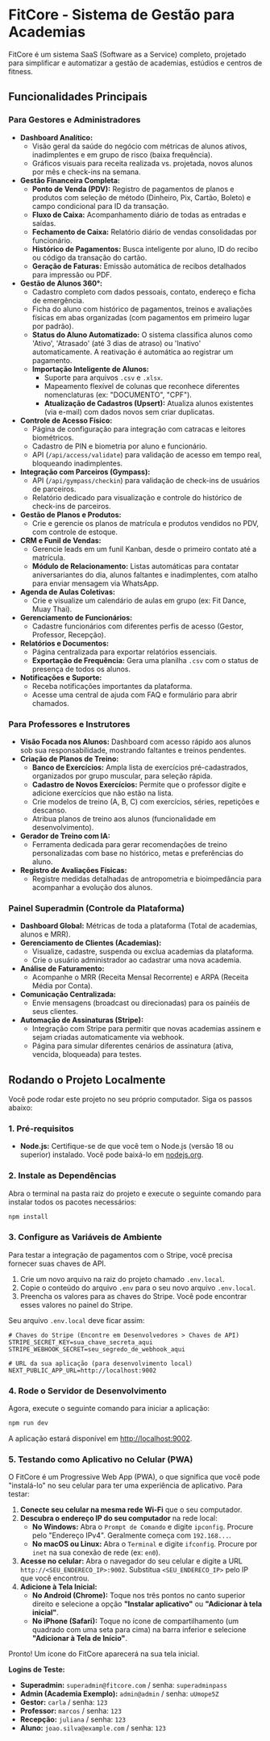 # FitCore - Sistema de Gestão para Academias

FitCore é um sistema SaaS (Software as a Service) completo, projetado para simplificar e automatizar a gestão de academias, estúdios e centros de fitness.

## Funcionalidades Principais

### Para Gestores e Administradores

-   **Dashboard Analítico:**
    -   Visão geral da saúde do negócio com métricas de alunos ativos, inadimplentes e em grupo de risco (baixa frequência).
    -   Gráficos visuais para receita realizada vs. projetada, novos alunos por mês e check-ins na semana.
-   **Gestão Financeira Completa:**
    -   **Ponto de Venda (PDV):** Registro de pagamentos de planos e produtos com seleção de método (Dinheiro, Pix, Cartão, Boleto) e campo condicional para ID da transação.
    -   **Fluxo de Caixa:** Acompanhamento diário de todas as entradas e saídas.
    -   **Fechamento de Caixa:** Relatório diário de vendas consolidadas por funcionário.
    -   **Histórico de Pagamentos:** Busca inteligente por aluno, ID do recibo ou código da transação do cartão.
    -   **Geração de Faturas:** Emissão automática de recibos detalhados para impressão ou PDF.
-   **Gestão de Alunos 360°:**
    -   Cadastro completo com dados pessoais, contato, endereço e ficha de emergência.
    -   Ficha do aluno com histórico de pagamentos, treinos e avaliações físicas em abas organizadas (com pagamentos em primeiro lugar por padrão).
    -   **Status do Aluno Automatizado:** O sistema classifica alunos como 'Ativo', 'Atrasado' (até 3 dias de atraso) ou 'Inativo' automaticamente. A reativação é automática ao registrar um pagamento.
    -   **Importação Inteligente de Alunos:**
        -   Suporte para arquivos `.csv` e `.xlsx`.
        -   Mapeamento flexível de colunas que reconhece diferentes nomenclaturas (ex: "DOCUMENTO", "CPF").
        -   **Atualização de Cadastros (Upsert):** Atualiza alunos existentes (via e-mail) com dados novos sem criar duplicatas.
-   **Controle de Acesso Físico:**
    -   Página de configuração para integração com catracas e leitores biométricos.
    -   Cadastro de PIN e biometria por aluno e funcionário.
    -   API (`/api/access/validate`) para validação de acesso em tempo real, bloqueando inadimplentes.
-   **Integração com Parceiros (Gympass):**
    -   API (`/api/gympass/checkin`) para validação de check-ins de usuários de parceiros.
    -   Relatório dedicado para visualização e controle do histórico de check-ins de parceiros.
-   **Gestão de Planos e Produtos:**
    -   Crie e gerencie os planos de matrícula e produtos vendidos no PDV, com controle de estoque.
-   **CRM e Funil de Vendas:**
    -   Gerencie leads em um funil Kanban, desde o primeiro contato até a matrícula.
    -   **Módulo de Relacionamento:** Listas automáticas para contatar aniversariantes do dia, alunos faltantes e inadimplentes, com atalho para enviar mensagem via WhatsApp.
-   **Agenda de Aulas Coletivas:**
    -   Crie e visualize um calendário de aulas em grupo (ex: Fit Dance, Muay Thai).
-   **Gerenciamento de Funcionários:**
    -   Cadastre funcionários com diferentes perfis de acesso (Gestor, Professor, Recepção).
-   **Relatórios e Documentos:**
    -   Página centralizada para exportar relatórios essenciais.
    -   **Exportação de Frequência:** Gera uma planilha `.csv` com o status de presença de todos os alunos.
-   **Notificações e Suporte:**
    -   Receba notificações importantes da plataforma.
    -   Acesse uma central de ajuda com FAQ e formulário para abrir chamados.

### Para Professores e Instrutores

-   **Visão Focada nos Alunos:** Dashboard com acesso rápido aos alunos sob sua responsabilidade, mostrando faltantes e treinos pendentes.
-   **Criação de Planos de Treino:**
    -   **Banco de Exercícios:** Ampla lista de exercícios pré-cadastrados, organizados por grupo muscular, para seleção rápida.
    -   **Cadastro de Novos Exercícios:** Permite que o professor digite e adicione exercícios que não estão na lista.
    -   Crie modelos de treino (A, B, C) com exercícios, séries, repetições e descanso.
    -   Atribua planos de treino aos alunos (funcionalidade em desenvolvimento).
-   **Gerador de Treino com IA:**
    -   Ferramenta dedicada para gerar recomendações de treino personalizadas com base no histórico, metas e preferências do aluno.
-   **Registro de Avaliações Físicas:**
    -   Registre medidas detalhadas de antropometria e bioimpedância para acompanhar a evolução dos alunos.

### Painel Superadmin (Controle da Plataforma)

-   **Dashboard Global:** Métricas de toda a plataforma (Total de academias, alunos e MRR).
-   **Gerenciamento de Clientes (Academias):**
    -   Visualize, cadastre, suspenda ou exclua academias da plataforma.
    -   Crie o usuário administrador ao cadastrar uma nova academia.
-   **Análise de Faturamento:**
    -   Acompanhe o MRR (Receita Mensal Recorrente) e ARPA (Receita Média por Conta).
-   **Comunicação Centralizada:**
    -   Envie mensagens (broadcast ou direcionadas) para os painéis de seus clientes.
-   **Automação de Assinaturas (Stripe):**
    -   Integração com Stripe para permitir que novas academias assinem e sejam criadas automaticamente via webhook.
    -   Página para simular diferentes cenários de assinatura (ativa, vencida, bloqueada) para testes.

## Rodando o Projeto Localmente

Você pode rodar este projeto no seu próprio computador. Siga os passos abaixo:

### 1. Pré-requisitos

-   **Node.js:** Certifique-se de que você tem o Node.js (versão 18 ou superior) instalado. Você pode baixá-lo em [nodejs.org](https://nodejs.org/).

### 2. Instale as Dependências

Abra o terminal na pasta raiz do projeto e execute o seguinte comando para instalar todos os pacotes necessários:

```bash
npm install
```

### 3. Configure as Variáveis de Ambiente

Para testar a integração de pagamentos com o Stripe, você precisa fornecer suas chaves de API.

1.  Crie um novo arquivo na raiz do projeto chamado `.env.local`.
2.  Copie o conteúdo do arquivo `.env` para o seu novo arquivo `.env.local`.
3.  Preencha os valores para as chaves do Stripe. Você pode encontrar esses valores no painel do Stripe.

Seu arquivo `.env.local` deve ficar assim:

```
# Chaves do Stripe (Encontre em Desenvolvedores > Chaves de API)
STRIPE_SECRET_KEY=sua_chave_secreta_aqui
STRIPE_WEBHOOK_SECRET=seu_segredo_de_webhook_aqui

# URL da sua aplicação (para desenvolvimento local)
NEXT_PUBLIC_APP_URL=http://localhost:9002
```

### 4. Rode o Servidor de Desenvolvimento

Agora, execute o seguinte comando para iniciar a aplicação:

```bash
npm run dev
```

A aplicação estará disponível em [http://localhost:9002](http://localhost:9002).

### 5. Testando como Aplicativo no Celular (PWA)

O FitCore é um Progressive Web App (PWA), o que significa que você pode "instalá-lo" no seu celular para ter uma experiência de aplicativo. Para testar:

1.  **Conecte seu celular na mesma rede Wi-Fi** que o seu computador.
2.  **Descubra o endereço IP do seu computador** na rede local:
    *   **No Windows:** Abra o `Prompt de Comando` e digite `ipconfig`. Procure pelo "Endereço IPv4". Geralmente começa com `192.168...`.
    *   **No macOS ou Linux:** Abra o `Terminal` e digite `ifconfig`. Procure por `inet` na sua conexão de rede (ex: `en0`).
3.  **Acesse no celular:** Abra o navegador do seu celular e digite a URL `http://<SEU_ENDERECO_IP>:9002`. Substitua `<SEU_ENDERECO_IP>` pelo IP que você encontrou.
4.  **Adicione à Tela Inicial:**
    *   **No Android (Chrome):** Toque nos três pontos no canto superior direito e selecione a opção **"Instalar aplicativo"** ou **"Adicionar à tela inicial"**.
    *   **No iPhone (Safari):** Toque no ícone de compartilhamento (um quadrado com uma seta para cima) na barra inferior e selecione **"Adicionar à Tela de Início"**.

Pronto! Um ícone do FitCore aparecerá na sua tela inicial.

**Logins de Teste:**
-   **Superadmin:** `superadmin@fitcore.com` / senha: `superadminpass`
-   **Admin (Academia Exemplo):** `admin@admin` / senha: `uUmope5Z`
-   **Gestor:** `carla` / senha: `123`
-   **Professor:** `marcos` / senha: `123`
-   **Recepção:** `juliana` / senha: `123`
-   **Aluno:** `joao.silva@example.com` / senha: `123`
